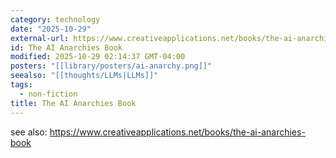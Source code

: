 ```yaml
---
category: technology
date: "2025-10-29"
external-url: https://www.creativeapplications.net/books/the-ai-anarchies-book
id: The AI Anarchies Book
modified: 2025-10-29 02:14:37 GMT-04:00
posters: "[[library/posters/ai-anarchy.png]]"
seealso: "[[thoughts/LLMs|LLMs]]"
tags:
  - non-fiction
title: The AI Anarchies Book
---
```


see also: https://www.creativeapplications.net/books/the-ai-anarchies-book
